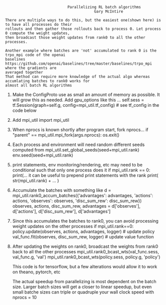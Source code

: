                                 Parallelizing RL batch algorithms
                                            Gary McIntire

    There are multiple ways to do this, but the easiest one(shown here) is to have all processes do their 
    rollouts and then gather those rollouts back to process 0. Let process 0 compute the weight updates, 
    then broadcast those weight updates from rank0 to all the other processes.

    Another example where batches are 'not' accumulated to rank 0 is the trpo_mpi code of the openai 
    baselines https://github.com/openai/baselines/tree/master/baselines/trpo_mpi  where the gradients are 
    averaged together
    That method can require more knowledge of the actual algo whereas accumlating batches to rank0 works for
    almost all batch RL algorithms

1. Make the ConfigProto use as small an amount of memory as possible. It will grow this as needed. 
    Add gpu_options like this ...
    self.sess = tf.Session(graph=self.g, config=mpi_util.tf_config)  # see tf_config in the code below

2. Add mpi_util
	import mpi_util

3. When nprocs is known shortly after program start, fork nprocs...
	if "parent" == mpi_util.mpi_fork(args.nprocs): os.exit()

4. Each process and environment will need random different seeds computed from
    mpi_util.set_global_seeds(seed+mpi_util.rank)
    env.seed(seed+mpi_util.rank)

5. print statements, env monitoring/rendering, etc may need to be conditional such that only 
    one process does it
    if mpi_util.rank == 0: print(...
    it can be useful to prepend print statements with the rank   print( str(mpi_util.rank) + ... )

6. Accumulate the batches with something like
    d = mpi_util.rank0_accum_batches({'advantages': advantages, 'actions': actions, 'observes': observes, 'disc_sum_rew': disc_sum_rew})
    observes, actions, disc_sum_rew, advantages = d['observes'], d['actions'], d['disc_sum_rew'], d['advantages']

7. Since this accumulates the batches to rank0, you can avoid processing weight updates on 
    the other processes
    if mpi_util.rank==0:
        policy.update(observes, actions, advantages, logger)  # update policy
        val_func.fit(observes, disc_sum_rew, logger)  # update value function

8. After updating the weights on rank0, broadcast the weights from rank0 back to all the other processes
    mpi_util.rank0_bcast_wts(val_func.sess, val_func.g, 'val')
    mpi_util.rank0_bcast_wts(policy.sess, policy.g, 'policy')


    This code is for tensorflow, but a few alterations would allow it to work on theano, pytorch, etc

    The actual speedup from parallelizing is most dependent on the batch size. Larger batch sizes 
    will get a closer to linear speedup, but even small batche sizes can triple or quadruple 
    your wall clock speed with nprocs = 10

